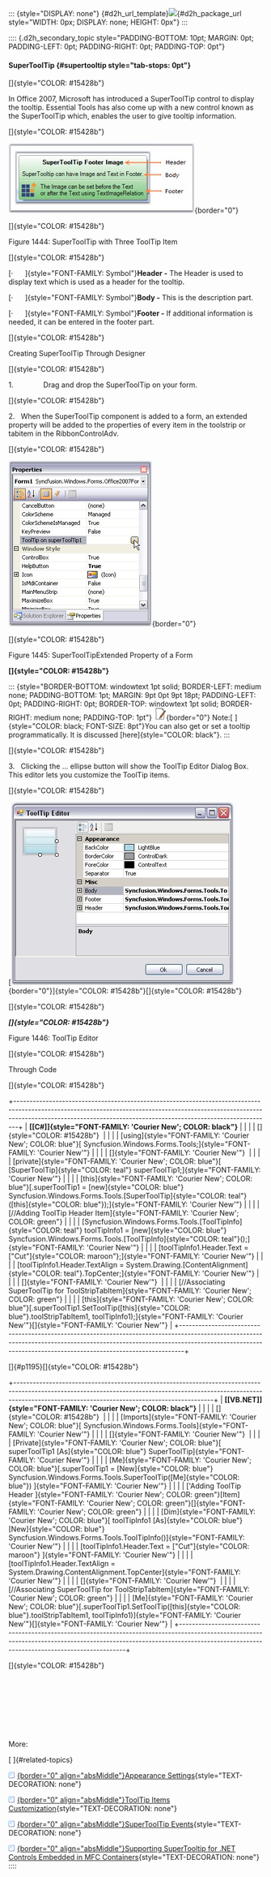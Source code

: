 ::: {style="DISPLAY: none"}
[](ms-xhelp:///?Id=d2h_url_template){#d2h_url_template}![](!package_url!){#d2h_package_url style="WIDTH: 0px; DISPLAY: none; HEIGHT: 0px"}
:::

:::: {.d2h_secondary_topic style="PADDING-BOTTOM: 10pt; MARGIN: 0pt; PADDING-LEFT: 0pt; PADDING-RIGHT: 0pt; PADDING-TOP: 0pt"}
#### SuperToolTip {#supertooltip style="tab-stops: 0pt"}

[]{style="COLOR: #15428b"} 

In Office 2007, Microsoft has introduced a SuperToolTip control to display the tooltip. Essential Tools has also come up with a new control known as the SuperToolTip which, enables the user to give tooltip information.

[]{style="COLOR: #15428b"} 

![](ImagesExt/image76_1423.jpg){border="0"}

[]{style="COLOR: #15428b"} 

Figure 1444: SuperToolTip with Three ToolTip Item

[]{style="COLOR: #15428b"} 

[·      ]{style="FONT-FAMILY: Symbol"}**Header -** The Header is used to display text which is used as a header for the tooltip.

[·      ]{style="FONT-FAMILY: Symbol"}**Body -** This is the description part.

[·      ]{style="FONT-FAMILY: Symbol"}**Footer -** If additional information is needed, it can be entered in the footer part.

[]{style="COLOR: #15428b"} 

Creating SuperToolTip Through Designer

[]{style="COLOR: #15428b"} 

1.               Drag and drop the SuperToolTip on your form.

[]{style="COLOR: #15428b"} 

2.   When the SuperToolTip component is added to a form, an extended property will be added to the properties of every item in the toolstrip or tabitem in the RibbonControlAdv.

[]{style="COLOR: #15428b"} 

![](ImagesExt/image76_1424.jpg){border="0"}

[]{style="COLOR: #15428b"} 

Figure 1445: SuperToolTipExtended Property of a Form

**[]{style="COLOR: #15428b"}** 

::: {style="BORDER-BOTTOM: windowtext 1pt solid; BORDER-LEFT: medium none; PADDING-BOTTOM: 1pt; MARGIN: 9pt 0pt 9pt 18pt; PADDING-LEFT: 0pt; PADDING-RIGHT: 0pt; BORDER-TOP: windowtext 1pt solid; BORDER-RIGHT: medium none; PADDING-TOP: 1pt"}
![](ImagesExt/image76_1.jpg){border="0"} Note:[ ]{style="COLOR: black; FONT-SIZE: 8pt"}You can also get or set a tooltip programmatically. It is discussed [here]{style="COLOR: black"}.
:::

[]{style="COLOR: #15428b"} 

3.   Clicking the ... ellipse button will show the ToolTip Editor Dialog Box. This editor lets you customize the ToolTip items.

[]{style="COLOR: #15428b"} 

[![](ImagesExt/image76_1425.jpg){border="0"}]{style="COLOR: #15428b"}[]{style="COLOR: #15428b"}

[]{style="COLOR: #15428b"} 

***[]{style="COLOR: #15428b"}*** 

Figure 1446: ToolTip Editor

[]{style="COLOR: #15428b"} 

Through Code

[]{style="COLOR: #15428b"} 

+-------------------------------------------------------------------------------------------------------------------------------------------------------------------------------------------------------------------------------------------+
| **[\[C#\]]{style="FONT-FAMILY: 'Courier New'; COLOR: black"}**                                                                                                                                                                            |
|                                                                                                                                                                                                                                           |
| []{style="COLOR: #15428b"}                                                                                                                                                                                                                |
|                                                                                                                                                                                                                                           |
| [using]{style="FONT-FAMILY: 'Courier New'; COLOR: blue"}[ Syncfusion.Windows.Forms.Tools;]{style="FONT-FAMILY: 'Courier New'"}                                                                                                            |
|                                                                                                                                                                                                                                           |
| []{style="FONT-FAMILY: 'Courier New'"}                                                                                                                                                                                                    |
|                                                                                                                                                                                                                                           |
| [private]{style="FONT-FAMILY: 'Courier New'; COLOR: blue"}[ [SuperToolTip]{style="COLOR: teal"} superToolTip1;]{style="FONT-FAMILY: 'Courier New'"}                                                                                       |
|                                                                                                                                                                                                                                           |
| [this]{style="FONT-FAMILY: 'Courier New'; COLOR: blue"}[.superToolTip1 = [new]{style="COLOR: blue"} Syncfusion.Windows.Forms.Tools.[SuperToolTip]{style="COLOR: teal"}([this]{style="COLOR: blue"});]{style="FONT-FAMILY: 'Courier New'"} |
|                                                                                                                                                                                                                                           |
| [//Adding ToolTip Header Item]{style="FONT-FAMILY: 'Courier New'; COLOR: green"}                                                                                                                                                          |
|                                                                                                                                                                                                                                           |
| [Syncfusion.Windows.Forms.Tools.[ToolTipInfo]{style="COLOR: teal"} toolTipInfo1 = [new]{style="COLOR: blue"} Syncfusion.Windows.Forms.Tools.[ToolTipInfo]{style="COLOR: teal"}();]{style="FONT-FAMILY: 'Courier New'"}                    |
|                                                                                                                                                                                                                                           |
| [toolTipInfo1.Header.Text = [\"Cut\"]{style="COLOR: maroon"};]{style="FONT-FAMILY: 'Courier New'"}                                                                                                                                        |
|                                                                                                                                                                                                                                           |
| [toolTipInfo1.Header.TextAlign = System.Drawing.[ContentAlignment]{style="COLOR: teal"}.TopCenter;]{style="FONT-FAMILY: 'Courier New'"}                                                                                                   |
|                                                                                                                                                                                                                                           |
| []{style="FONT-FAMILY: 'Courier New'"}                                                                                                                                                                                                    |
|                                                                                                                                                                                                                                           |
| [//Associating SuperToolTip for ToolStripTabItem]{style="FONT-FAMILY: 'Courier New'; COLOR: green"}                                                                                                                                       |
|                                                                                                                                                                                                                                           |
| [this]{style="FONT-FAMILY: 'Courier New'; COLOR: blue"}[.superToolTip1.SetToolTip([this]{style="COLOR: blue"}.toolStripTabItem1, toolTipInfo1);]{style="FONT-FAMILY: 'Courier New'"}[]{style="FONT-FAMILY: 'Courier New'"}                |
+-------------------------------------------------------------------------------------------------------------------------------------------------------------------------------------------------------------------------------------------+

[]{#p1195}[]{style="COLOR: #15428b"} 

+-------------------------------------------------------------------------------------------------------------------------------------------------------------------------------------------------------------------------+
| **[\[VB.NET\]]{style="FONT-FAMILY: 'Courier New'; COLOR: black"}**                                                                                                                                                      |
|                                                                                                                                                                                                                         |
| []{style="COLOR: #15428b"}                                                                                                                                                                                              |
|                                                                                                                                                                                                                         |
| [Imports]{style="FONT-FAMILY: 'Courier New'; COLOR: blue"}[ Syncfusion.Windows.Forms.Tools]{style="FONT-FAMILY: 'Courier New'"}                                                                                         |
|                                                                                                                                                                                                                         |
| []{style="FONT-FAMILY: 'Courier New'"}                                                                                                                                                                                  |
|                                                                                                                                                                                                                         |
| [Private]{style="FONT-FAMILY: 'Courier New'; COLOR: blue"}[ superToolTip1 [As]{style="COLOR: blue"} SuperToolTip]{style="FONT-FAMILY: 'Courier New'"}                                                                   |
|                                                                                                                                                                                                                         |
| [Me]{style="FONT-FAMILY: 'Courier New'; COLOR: blue"}[.superToolTip1 = [New]{style="COLOR: blue"} Syncfusion.Windows.Forms.Tools.SuperToolTip([Me]{style="COLOR: blue"}) ]{style="FONT-FAMILY: 'Courier New'"}          |
|                                                                                                                                                                                                                         |
| [\'Adding ToolTip Header ]{style="FONT-FAMILY: 'Courier New'; COLOR: green"}[Item]{style="FONT-FAMILY: 'Courier New'; COLOR: green"}[]{style="FONT-FAMILY: 'Courier New'; COLOR: green"}                                |
|                                                                                                                                                                                                                         |
| [Dim]{style="FONT-FAMILY: 'Courier New'; COLOR: blue"}[ toolTipInfo1 [As]{style="COLOR: blue"} [New]{style="COLOR: blue"} Syncfusion.Windows.Forms.Tools.ToolTipInfo()]{style="FONT-FAMILY: 'Courier New'"}             |
|                                                                                                                                                                                                                         |
| [toolTipInfo1.Header.Text = [\"Cut\"]{style="COLOR: maroon"} ]{style="FONT-FAMILY: 'Courier New'"}                                                                                                                      |
|                                                                                                                                                                                                                         |
| [toolTipInfo1.Header.TextAlign = System.Drawing.ContentAlignment.TopCenter]{style="FONT-FAMILY: 'Courier New'"}                                                                                                         |
|                                                                                                                                                                                                                         |
| []{style="FONT-FAMILY: 'Courier New'"}                                                                                                                                                                                  |
|                                                                                                                                                                                                                         |
| [//Associating SuperToolTip for ToolStripTabItem]{style="FONT-FAMILY: 'Courier New'; COLOR: green"}                                                                                                                     |
|                                                                                                                                                                                                                         |
| [Me]{style="FONT-FAMILY: 'Courier New'; COLOR: blue"}[.superToolTip1.SetToolTip([this]{style="COLOR: blue"}.toolStripTabItem1, toolTipInfo1)]{style="FONT-FAMILY: 'Courier New'"}[]{style="FONT-FAMILY: 'Courier New'"} |
+-------------------------------------------------------------------------------------------------------------------------------------------------------------------------------------------------------------------------+

[]{style="COLOR: #15428b"} 

 

 

 

 

More:

[ ]{#related-topics}

[![](button.gif){border="0" align="absMiddle"}Appearance Settings](ms-xhelp:///?Id=51b3f104-d3b8-4a66-85bd-288bfcacb08c){style="TEXT-DECORATION: none"}

[![](button.gif){border="0" align="absMiddle"}ToolTip Items Customization](ms-xhelp:///?Id=8203b27d-f7ea-4418-9446-712db8473e4b){style="TEXT-DECORATION: none"}

[![](button.gif){border="0" align="absMiddle"}SuperToolTip Events](ms-xhelp:///?Id=1a5655a0-d167-4fee-8eca-3e85917e17fe){style="TEXT-DECORATION: none"}

[![](button.gif){border="0" align="absMiddle"}Supporting SuperTooltip for .NET Controls Embedded in MFC Containers](ms-xhelp:///?Id=88de2462-2061-4245-92a4-4d8f60996838){style="TEXT-DECORATION: none"}
::::
